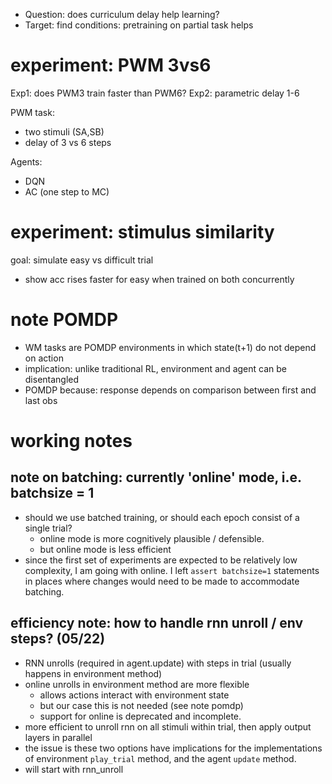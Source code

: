 - Question: does curriculum delay help learning?
- Target: find conditions: pretraining on partial task helps


# experiment: PWM 3vs6

Exp1: does PWM3 train faster than PWM6? 
Exp2: parametric delay 1-6

PWM task: 
  * two stimuli (SA,SB)
  * delay of 3 vs 6 steps

Agents:
  * DQN
  * AC (one step to MC)


# experiment: stimulus similarity

goal: simulate easy vs difficult trial
 * show acc rises faster for easy when trained on both concurrently

# note POMDP

* WM tasks are POMDP environments in which state(t+1) do not depend on action
* implication: unlike traditional RL, environment and agent can be disentangled 
* POMDP because: response depends on comparison between first and last obs

# working notes

## note on batching: currently 'online' mode, i.e. batchsize = 1 
- should we use batched training, or should each epoch consist of a single trial?
  - online mode is more cognitively plausible / defensible. 
  - but online mode is less efficient
- since the first set of experiments are expected to be relatively low complexity, I am going with online. I left `assert batchsize=1` statements in places where changes would need to be made to accommodate batching.

## efficiency note: how to handle rnn unroll / env steps? (05/22)
- RNN unrolls (required in agent.update) with steps in trial (usually happens in environment method)
- online unrolls in environment method are more flexible
  - allows actions interact with environment state
  - but our case this is not needed (see note pomdp)
  - support for online is deprecated and incomplete.
- more efficient to unroll rnn on all stimuli within trial, then apply output layers in parallel
- the issue is these two options have implications for the implementations of environment `play_trial`  method, and the agent `update` method. 
- will start with rnn_unroll